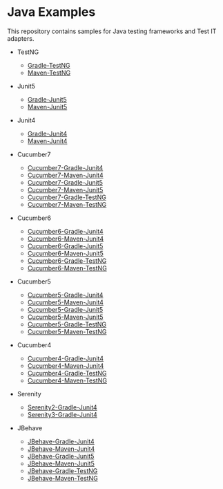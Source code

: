 # Java Examples
This repository contains samples for Java testing frameworks and Test IT adapters.

* TestNG
   - [Gradle-TestNG](https://github.com/testit-tms/java-examples/tree/main/gradle-testng)
   - [Maven-TestNG](https://github.com/testit-tms/java-examples/tree/main/maven-testng)

* Junit5
   - [Gradle-Junit5](https://github.com/testit-tms/java-examples/tree/main/gradle-junit5)
   - [Maven-Junit5](https://github.com/testit-tms/java-examples/tree/main/maven-junit5)

* Junit4
   - [Gradle-Junit4](https://github.com/testit-tms/java-examples/tree/main/gradle-junit4)
   - [Maven-Junit4](https://github.com/testit-tms/java-examples/tree/main/maven-junit4)   

* Cucumber7
   - [Cucumber7-Gradle-Junit4](https://github.com/testit-tms/java-examples/tree/main/cucumber7-gradle-junit4)
   - [Cucumber7-Maven-Junit4](https://github.com/testit-tms/java-examples/tree/main/cucumber7-maven-junit4) 
   - [Cucumber7-Gradle-Junit5](https://github.com/testit-tms/java-examples/tree/main/cucumber7-gradle-junit5)
   - [Cucumber7-Maven-Junit5](https://github.com/testit-tms/java-examples/tree/main/cucumber7-maven-junit5) 
   - [Cucumber7-Gradle-TestNG](https://github.com/testit-tms/java-examples/tree/main/cucumber7-gradle-testng)
   - [Cucumber7-Maven-TestNG](https://github.com/testit-tms/java-examples/tree/main/cucumber7-maven-testng)

* Cucumber6
   - [Cucumber6-Gradle-Junit4](https://github.com/testit-tms/java-examples/tree/main/cucumber6-gradle-junit4)
   - [Cucumber6-Maven-Junit4](https://github.com/testit-tms/java-examples/tree/main/cucumber7-maven-junit4) 
   - [Cucumber6-Gradle-Junit5](https://github.com/testit-tms/java-examples/tree/main/cucumber6-gradle-junit5)
   - [Cucumber6-Maven-Junit5](https://github.com/testit-tms/java-examples/tree/main/cucumber6-maven-junit5) 
   - [Cucumber6-Gradle-TestNG](https://github.com/testit-tms/java-examples/tree/main/cucumber6-gradle-testng)
   - [Cucumber6-Maven-TestNG](https://github.com/testit-tms/java-examples/tree/main/cucumber6-maven-testng) 

* Cucumber5
   - [Cucumber5-Gradle-Junit4](https://github.com/testit-tms/java-examples/tree/main/cucumber5-gradle-junit4)
   - [Cucumber5-Maven-Junit4](https://github.com/testit-tms/java-examples/tree/main/cucumber5-maven-junit4) 
   - [Cucumber5-Gradle-Junit5](https://github.com/testit-tms/java-examples/tree/main/cucumber5-gradle-junit5)
   - [Cucumber5-Maven-Junit5](https://github.com/testit-tms/java-examples/tree/main/cucumber5-maven-junit5) 
   - [Cucumber5-Gradle-TestNG](https://github.com/testit-tms/java-examples/tree/main/cucumber5-gradle-testng)
   - [Cucumber5-Maven-TestNG](https://github.com/testit-tms/java-examples/tree/main/cucumber5-maven-testng) 

* Cucumber4
   - [Cucumber4-Gradle-Junit4](https://github.com/testit-tms/java-examples/tree/main/cucumber4-gradle-junit4)
   - [Cucumber4-Maven-Junit4](https://github.com/testit-tms/java-examples/tree/main/cucumber4-maven-junit4) 
   - [Cucumber4-Gradle-TestNG](https://github.com/testit-tms/java-examples/tree/main/cucumber4-gradle-testng)
   - [Cucumber4-Maven-TestNG](https://github.com/testit-tms/java-examples/tree/main/cucumber4-maven-testng)  

* Serenity
   - [Serenity2-Gradle-Junit4](https://github.com/testit-tms/java-examples/tree/main/serenity2-gradle-junit4)
   - [Serenity3-Gradle-Junit4](https://github.com/testit-tms/java-examples/tree/main/serenity3-gradle-junit4)  
   
* JBehave
   - [JBehave-Gradle-Junit4](https://github.com/testit-tms/java-examples/tree/main/jbehave-gradle-junit4)
   - [JBehave-Maven-Junit4](https://github.com/testit-tms/java-examples/tree/main/jbehave-maven-junit4) 
   - [JBehave-Gradle-Junit5](https://github.com/testit-tms/java-examples/tree/main/jbehave-gradle-junit5)
   - [JBehave-Maven-Junit5](https://github.com/testit-tms/java-examples/tree/main/jbehave-maven-junit5) 
   - [JBehave-Gradle-TestNG](https://github.com/testit-tms/java-examples/tree/main/jbehave-gradle-testng)
   - [JBehave-Maven-TestNG](https://github.com/testit-tms/java-examples/tree/main/jbehave-maven-testng)   